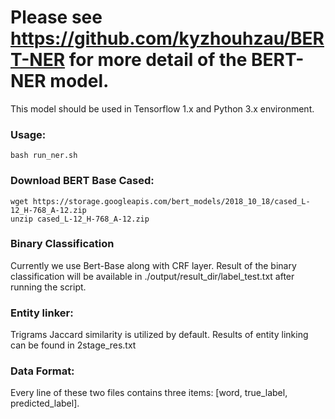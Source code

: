 # Please see https://github.com/kyzhouhzau/BERT-NER for more detail of the BERT-NER model.

This model should be used in Tensorflow 1.x and Python 3.x environment.


### Usage:
```
bash run_ner.sh
```

### Download BERT Base Cased:

```
wget https://storage.googleapis.com/bert_models/2018_10_18/cased_L-12_H-768_A-12.zip
unzip cased_L-12_H-768_A-12.zip
```

### Binary Classification

Currently we use Bert-Base along with CRF layer. Result of the binary classification will be available in ./output/result_dir/label_test.txt after running the script.



### Entity linker:

Trigrams Jaccard similarity is utilized by default. Results of entity linking can be found in 2stage_res.txt


### Data Format:

Every line of these two files contains three items: [word, true_label, predicted_label].


